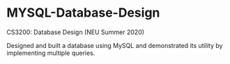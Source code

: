 # MYSQL-Database-Design
CS3200: Database Design (NEU Summer 2020)

Designed and built a database using MySQL and demonstrated its utility by implementing multiple queries.
